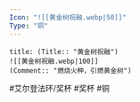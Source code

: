 ```yaml
---
Icon: "![[黄金树祝融.webp|50]]"
Type: "铜"
---
```

```ad-common-bronze-trophy
title: (Title:: "黄金树祝融")
![[黄金树祝融.webp|100]]
(Comment:: "燃烧火种，引燃黄金树")
```

#艾尔登法环/奖杯 #奖杯 #铜